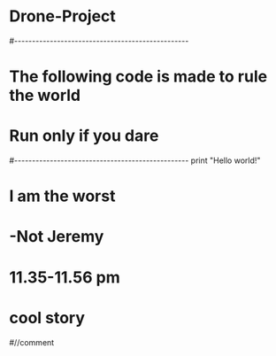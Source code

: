 # Drone-Project

#-------------------------------------------------
# The following code is made to rule the world
# Run only if you dare
#-------------------------------------------------
print "Hello world!"


# I am the worst
#               -Not Jeremy
# 11.35-11.56 pm

# cool story
#//comment
